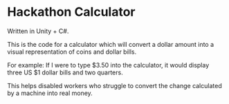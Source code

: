# Hackathon Calculator
Written in Unity + C#.

This is the code for a calculator which will convert a dollar amount into a visual representation of coins and dollar bills. 

For example: If I were to type $3.50 into the calculator, it would display three US $1 dollar bills and two quarters.

This helps disabled workers who struggle to convert the change calculated by a machine into real money.
